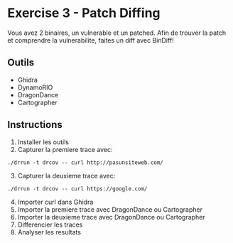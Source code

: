 # Exercise 3 - Patch Diffing

Vous avez 2 binaires, un vulnerable et un patched. Afin de trouver la patch et comprendre la vulnerabilite, faites un diff avec BinDiff!

## Outils

* Ghidra
* DynamoRIO
* DragonDance
* Cartographer

## Instructions

1. Installer les outils
2. Capturer la premiere trace avec:
```
./drrun -t drcov -- curl http://pasunsiteweb.com/
```
3. Capturer la deuxieme trace avec:
```
./drrun -t drcov -- curl https://google.com/
```
4. Importer curl dans Ghidra
5. Importer la premiere trace avec DragonDance ou Cartographer
6. Importer la deuxieme trace avec DragonDance ou Cartographer
3. Differencier les traces
6. Analyser les resultats 

